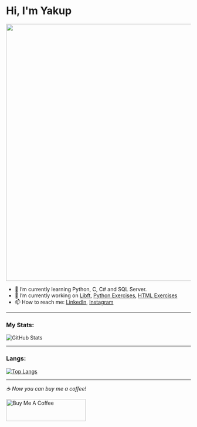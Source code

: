 # Hi, I'm Yakup


<img src="https://user-images.githubusercontent.com/73075252/160915038-e8745e33-befd-4043-8bcf-7fc1d9bdd158.png" width="700">


 - 🌱 I’m currently learning Python, C, C# and SQL Server.
 - 🔭 I’m currently working on [Libft](https://github.com/Yakupacs/Libft), [Python Exercises](https://github.com/Yakupacs/Python-Cursus-BTK.git), [HTML Exercises](https://github.com/Yakupacs/HTML-Cursus-BTK)
 - 📫 How to reach me: [Linkedln](https://www.linkedin.com/in/yakup-açış-aa77751ab/), [Instagram](https://www.instagram.com/yakupacs/)




------




### My Stats:
![GitHub Stats](https://github-readme-stats.vercel.app/api?username=Yakupacs&theme=radical)

---------
### Langs:
[![Top Langs](https://github-readme-stats.vercel.app/api/top-langs/?username=yakupacs&langs_count=8)](https://github.com/yakupacs)

--------



 *☕️ Now you can buy me a coffee!*
 
<a href="https://www.buymeacoffee.com/yakupacs" target="_blank"><img src="https://cdn.buymeacoffee.com/buttons/v2/default-yellow.png" alt="Buy Me A Coffee" style="height: 60px !important;width: 217px !important;" ></a>
